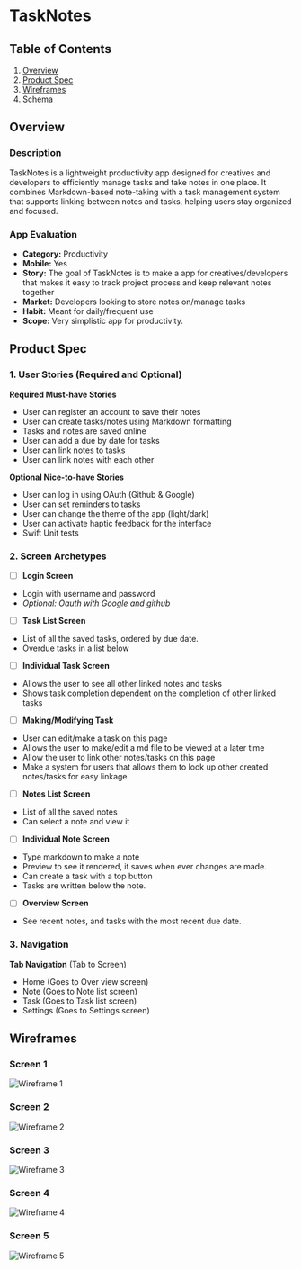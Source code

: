 # TaskNotes 

## Table of Contents

1. [Overview](#Overview)
2. [Product Spec](#Product-Spec)
3. [Wireframes](#Wireframes)
4. [Schema](#Schema)

## Overview

### Description

TaskNotes is a lightweight productivity app designed for creatives and developers to efficiently manage tasks and take notes in one place. It combines Markdown-based note-taking with a task management system that supports linking between notes and tasks, helping users stay organized and focused.

### App Evaluation

- **Category:** Productivity
- **Mobile:** Yes
- **Story:**  The goal of TaskNotes is to make a app for creatives/developers that makes it easy to track project process and keep relevant notes together
- **Market:** Developers looking to store notes on/manage tasks
- **Habit:** Meant for daily/frequent use
- **Scope:** Very simplistic app for productivity. 

## Product Spec

### 1. User Stories (Required and Optional)

**Required Must-have Stories**

* User can register an account to save their notes
* User can create tasks/notes using Markdown formatting
* Tasks and notes are saved online
* User can add a due by date for tasks
* User can link notes to tasks
* User can link notes with each other

**Optional Nice-to-have Stories**

* User can log in using OAuth (Github & Google)
* User can set reminders to tasks
* User can change the theme of the app (light/dark)
* User can activate haptic feedback for the interface
* Swift Unit tests

### 2. Screen Archetypes

- [ ] **Login Screen**
* Login with username and password
* _Optional: Oauth with Google and github_
- [ ] **Task List Screen**
* List of all the saved tasks, ordered by due date.
* Overdue tasks in a list below
- [ ] **Individual Task Screen**
* Allows the user to see all other linked notes and tasks
* Shows task completion dependent on the completion of other linked tasks
- [ ] **Making/Modifying Task**
* User can edit/make a task on this page
* Allows the user to make/edit a md file to be viewed at a later time
* Allow the user to link other notes/tasks on this page
* Make a system for users that allows them to look up other created notes/tasks for easy linkage
- [ ] **Notes List Screen**
* List of all the saved notes
* Can select a note and view it 
- [ ] **Individual Note Screen**
* Type markdown to make a note 
* Preview to see it rendered, it saves when ever changes are made.
* Can create a task with a top button
* Tasks are written below the note.
- [ ] **Overview Screen**
* See recent notes, and tasks with the most recent due date.

### 3. Navigation

**Tab Navigation** (Tab to Screen)
* Home (Goes to Over view screen)
* Note (Goes to Note list screen)
* Task (Goes to Task list screen)
* Settings (Goes to Settings screen)

## Wireframes

### Screen 1
![Wireframe 1](./imgs/Wire1.png)

### Screen 2
![Wireframe 2](./imgs/Wire2.png)

### Screen 3
![Wireframe 3](./imgs/Wire3.png)

### Screen 4
![Wireframe 4](./imgs/Wire4.png)

### Screen 5
![Wireframe 5](./imgs/Wire5.png)